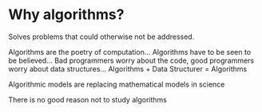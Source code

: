 Why algorithms?
===============

Solves problems that could otherwise not be addressed.

Algorithms are the poetry of computation...
Algorithms have to be seen to be believed...
Bad programmers worry about the code, good programmers worry about data
structures...
Algorithms + Data Structurer = Algorithms

Algorithmic models are replacing mathematical models in science

There is no good reason not to study algorithms

